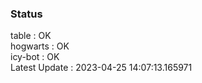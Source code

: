 ### Status


table : OK  
hogwarts : OK  
icy-bot : OK  
Latest Update : 2023-04-25 14:07:13.165971
